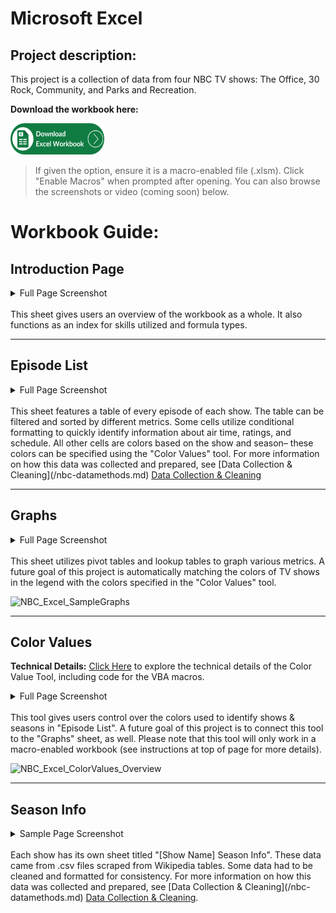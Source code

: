 # Microsoft Excel

## Project description:  
This project is a collection of data from four NBC TV shows: The Office, 30 Rock, Community, and Parks and Recreation.  

**Download the workbook here:**  

<a href="/uploads/NBC Thursday Night Line Up - Github.xlsm" download>
  <img src="/images/icons/Excel_Button.png" alt="Download Excel File" width="150" height="50">
</a> 

> If given the option, ensure it is a macro-enabled file (.xlsm). Click "Enable Macros" when prompted after opening. You can also browse the screenshots or video (coming soon) below.


Workbook Guide:
======


Introduction Page
------

<details>
<summary> Full Page Screenshot </summary>
<img src="images/NBC/Excel/NBC_Excel_MainPage.png"/>
</details><br/>
This sheet gives users an overview of the workbook as a whole. It also functions as an index for skills utilized and formula types.


---

Episode List
------
<details>
<summary> Full Page Screenshot </summary>
<img src="images/NBC/Excel/NBC_Excel_EpisodeList.png"/>
</details><br/>
This sheet features a table of every episode of each show. The table can be filtered and sorted by different metrics. Some cells utilize conditional formatting to quickly identify information about air time, ratings, and schedule. All other cells are colors based on the show and season– these colors can be specified using the "Color Values" tool. For more information on how this data was collected and prepared, see [Data Collection & Cleaning](/nbc-datamethods.md) <a href="/nbc-datamethods.md">Data Collection & Cleaning</a>


---

Graphs
------
<details>
<summary> Full Page Screenshot </summary>
<img src="images/NBC/Excel/NBC_Excel_Graphs.png"/>
</details><br/>
This sheet utilizes pivot tables and lookup tables to graph various metrics. A future goal of this project is automatically matching the colors of TV shows in the legend with the colors specified in the "Color Values" tool.

![NBC_Excel_SampleGraphs](https://github.com/user-attachments/assets/ca2172da-a95f-4632-88f4-f5b6e647438c)


---

Color Values
------

**Technical Details:** [Click Here](/excel-nbc-colorvalues.md) to explore the technical details of the Color Value Tool, including code for the VBA macros.

<details>
<summary> Full Page Screenshot</summary>

<img width="911" alt="NBC_Excel_ColorValues_Main" src="https://github.com/user-attachments/assets/f5ba0ecb-a0bc-41e5-b15e-15649381275b" />
  
</details><br/>
This tool gives users control over the colors used to identify shows & seasons in "Episode List". A future goal of this project is to connect this tool to the "Graphs" sheet, as well. Please note that this tool will only work in a macro-enabled workbook (see instructions at top of page for more details).

![NBC_Excel_ColorValues_Overview](https://github.com/user-attachments/assets/cc9b0d92-ea7f-417e-86b8-db41c846083d)


---

Season Info
------

<details>
<summary> Sample Page Screenshot</summary>

<img width="1415" alt="NBC_Excel_SeasonInfo" src="https://github.com/user-attachments/assets/c0a349b5-2586-4efb-82b5-cfc2fbfa79f9" />
  
</details><br/>
Each show has its own sheet titled "[Show Name] Season Info". These data came from .csv files scraped from Wikipedia tables. Some data had to be cleaned and formatted for consistency. For more information on how this data was collected and prepared, see [Data Collection & Cleaning](/nbc-datamethods.md) <a href="/nbc-datamethods.md">Data Collection & Cleaning</a>.


